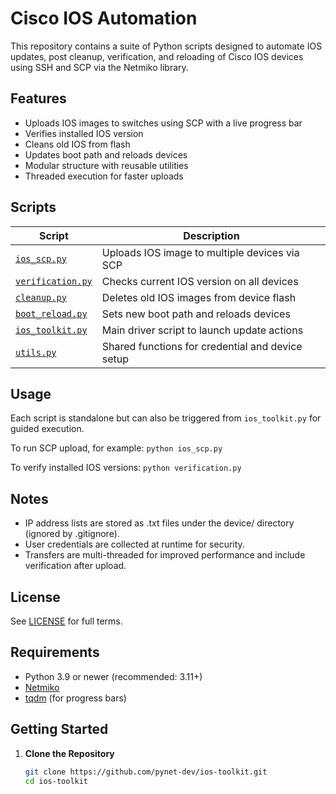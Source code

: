 # Cisco IOS Automation

This repository contains a suite of Python scripts designed to automate IOS updates, post cleanup, verification, and reloading of Cisco IOS devices using SSH and SCP via the Netmiko library.

## Features

- Uploads IOS images to switches using SCP with a live progress bar
- Verifies installed IOS version
- Cleans old IOS from flash
- Updates boot path and reloads devices
- Modular structure with reusable utilities
- Threaded execution for faster uploads

## Scripts

| Script                                   | Description                                        |
|------------------------------------------|----------------------------------------------------|
| [`ios_scp.py`](ios_automation/ios_scp.py)               | Uploads IOS image to multiple devices via SCP      |
| [`verification.py`](ios_automation/verification.py)     | Checks current IOS version on all devices          |
| [`cleanup.py`](ios_automation/cleanup.py)               | Deletes old IOS images from device flash           |
| [`boot_reload.py`](ios_automation/boot_reload.py)       | Sets new boot path and reloads devices             |
| [`ios_toolkit.py`](ios_automation/ios_toolkit.py)       | Main driver script to launch update actions        |
| [`utils.py`](ios_automation/utils.py)                   | Shared functions for credential and device setup   |

## Usage

Each script is standalone but can also be triggered from `ios_toolkit.py` for guided execution.

To run SCP upload, for example:
`python ios_scp.py`

To verify installed IOS versions:
`python verification.py`

## Notes

- IP address lists are stored as .txt files under the device/ directory (ignored by .gitignore).
- User credentials are collected at runtime for security.
- Transfers are multi-threaded for improved performance and include verification after upload.

## License

See [LICENSE](LICENSE) for full terms.

## Requirements

- Python 3.9 or newer (recommended: 3.11+)
- [Netmiko](https://github.com/ktbyers/netmiko)
- [tqdm](https://pypi.org/project/tqdm/) (for progress bars)

##  Getting Started

1. **Clone the Repository**

   ```bash
   git clone https://github.com/pynet-dev/ios-toolkit.git
   cd ios-toolkit
